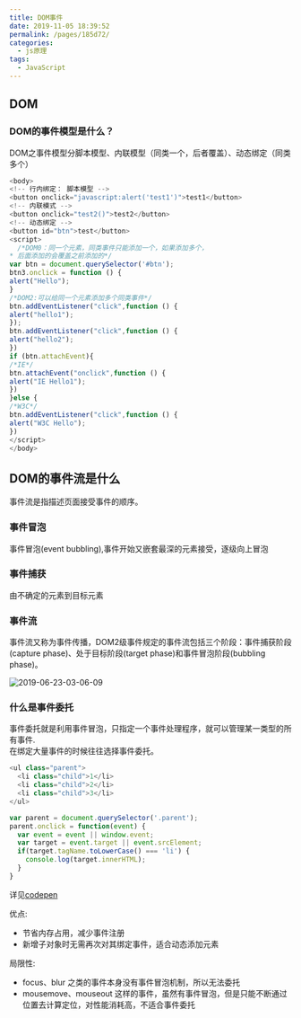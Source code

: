 ```yaml
---
title: DOM事件
date: 2019-11-05 18:39:52
permalink: /pages/185d72/
categories:
  - js原理
tags:
  - JavaScript
---
```

## DOM

### DOM的事件模型是什么？

DOM之事件模型分脚本模型、内联模型（同类一个，后者覆盖）、动态绑定（同类多个）

```js
<body>
<!-- 行内绑定： 脚本模型 -->
<button onclick="javascript:alert('test1')">test1</button>
<!-- 内联模式 -->
<button onclick="test2()">test2</button>
<!-- 动态绑定 -->
<button id="btn">test</button>
<script>
  /*DOM0：同一个元素，同类事件只能添加一个，如果添加多个，
* 后面添加的会覆盖之前添加的*/
var btn = document.querySelector('#btn');
btn3.onclick = function () {
alert("Hello");
}
/*DOM2:可以给同一个元素添加多个同类事件*/
btn.addEventListener("click",function () {
alert("hello1");
});
btn.addEventListener("click",function () {
alert("hello2");
})
if (btn.attachEvent){
/*IE*/
btn.attachEvent("onclick",function () {
alert("IE Hello1");
})
}else {
/*W3C*/
btn.addEventListener("click",function () {
alert("W3C Hello");
})
</script>
</body>
```


## DOM的事件流是什么

事件流是指描述页面接受事件的顺序。

### 事件冒泡

事件冒泡(event bubbling),事件开始又嵌套最深的元素接受，逐级向上冒泡

### 事件捕获

由不确定的元素到目标元素

### 事件流

事件流又称为事件传播，DOM2级事件规定的事件流包括三个阶段：事件捕获阶段(capture phase)、处于目标阶段(target phase)和事件冒泡阶段(bubbling phase)。

![2019-06-23-03-06-09]( https://xiaomuzhu-image.oss-cn-beijing.aliyuncs.com/276c91e03be37bc857446b7126428ea6.png)

### 什么是事件委托

事件委托就是利用事件冒泡，只指定一个事件处理程序，就可以管理某一类型的所有事件.  
在绑定大量事件的时候往往选择事件委托。

```js
<ul class="parent">
  <li class="child">1</li>
  <li class="child">2</li>
  <li class="child">3</li>
</ul>

var parent = document.querySelector('.parent');
parent.onclick = function(event) {
  var event = event || window.event;
  var target = event.target || event.srcElement;
  if(target.tagName.toLowerCase() === 'li') {
    console.log(target.innerHTML);
  }
}
```

详见[codepen](https://codepen.io/syun0216/pen/jONwKNz)

优点:

* 节省内存占用，减少事件注册
* 新增子对象时无需再次对其绑定事件，适合动态添加元素

局限性:

* focus、blur 之类的事件本身没有事件冒泡机制，所以无法委托
* mousemove、mouseout 这样的事件，虽然有事件冒泡，但是只能不断通过位置去计算定位，对性能消耗高，不适合事件委托